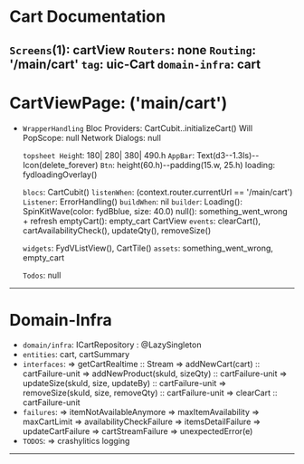 # Cart Documentation
>>>>>>>>>>>>>>>>>>>>>>>>>>

`Screens`(1): cartView
`Routers`: none
`Routing`: '/main/cart'
`tag`: uic-Cart
`domain-infra`: cart
----------------------------------------------------------

# CartViewPage: ('main/cart') 
>>>>>>>>>>>>>>>>>>>>>>>>>>
* `WrapperHandling`
      Bloc Providers: CartCubit..initializeCart()
      Will PopScope: null
      Network Dialogs: null

    >>>>>>>>>>>>>>>>>>>>>>>>>>
    `topsheet Heigh`t: 180| 280| 380| 490.h
    `AppBar`: Text(d3--1.3ls)--Icon(delete_forever)
    `Btn`: height(60.h)--padding(15.w, 25.h)
         loading: fydloadingOverlay()         

    >>>>>>>>>>>>>>>>>>>>>>>>>>
    `blocs`: CartCubit()
    `listenWhen`: (context.router.currentUrl == '/main/cart')
    `Listener`: ErrorHandling()
    `buildWhen`: nil
    `builder`: 
          Loading(): SpinKitWave(color: fydBblue, size: 40.0)
          null(): something_went_wrong + refresh
          emptyCart(): empty_cart
          CartView 
    `events`: clearCart(), cartAvailabilityCheck(), updateQty(), removeSize()

    >>>>>>>>>>>>>>>>>>>>>>>>>>
    `widgets`: FydVListView(), CartTile()
    `assets`: something_went_wrong, empty_cart

    >>>>>>>>>>>>>>>>>>>>>>>>>>
    `Todos`: null
----------------------------------------------------------

# Domain-Infra
>>>>>>>>>>>>>>>>>>>>>>>>>>>
 * `domain/infra`: ICartRepository : @LazySingleton
 * `entities`: cart, cartSummary
 * `interfaces`: 
        => getCartRealtime :: Stream<cartFailure-cart>
        => addNewCart(cart) :: cartFailure-unit
        => addNewProduct(skuId, sizeQty) :: cartFailure-unit
        => updateSize(skuId, size, updateBy) :: cartFailure-unit
        => removeSize(skuId, size, removeQty) :: cartFailure-unit
        => clearCart :: cartFailure-unit
 * `failures`:
        => itemNotAvailableAnymore
        => maxItemAvailability
        => maxCartLimit
        => availabilityCheckFailure
        => itemsDetailFailure
        => updateCartFailure
        => cartStreamFailure
        => unexpectedError(e)
 * `TODOS`: 
        => crashylitics logging 
----------------------------------------------------------